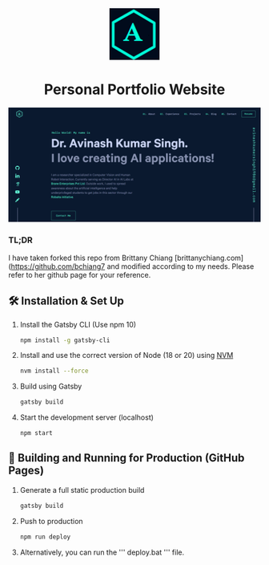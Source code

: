 <div align="center">
  <img alt="Logo" src="src/images/logo.png" width="100" />
</div>
<h1 align="center">
  Personal Portfolio Website
</h1>

<div align="center">
  <img alt="Demo" src="src/images/demo.png" />
</div>

### TL;DR

I have taken forked this repo from Brittany Chiang [brittanychiang.com](https://github.com/bchiang7 and modified according to my needs. Please refer to her github page for your reference.

## 🛠 Installation & Set Up

1. Install the Gatsby CLI (Use npm 10)

   ```sh
   npm install -g gatsby-cli
   ```

2. Install and use the correct version of Node (18 or 20) using [NVM](https://github.com/nvm-sh/nvm)

   ```sh
   nvm install --force
   ```

3. Build using Gatsby

   ```sh
   gatsby build
   ```

4. Start the development server (localhost)

   ```sh
   npm start
   ```

## 🚀 Building and Running for Production (GitHub Pages)

1. Generate a full static production build

   ```sh
   gatsby build
   ```

2. Push to production

   ```sh
   npm run deploy
   ```

3. Alternatively, you can run the ''' deploy.bat ''' file.